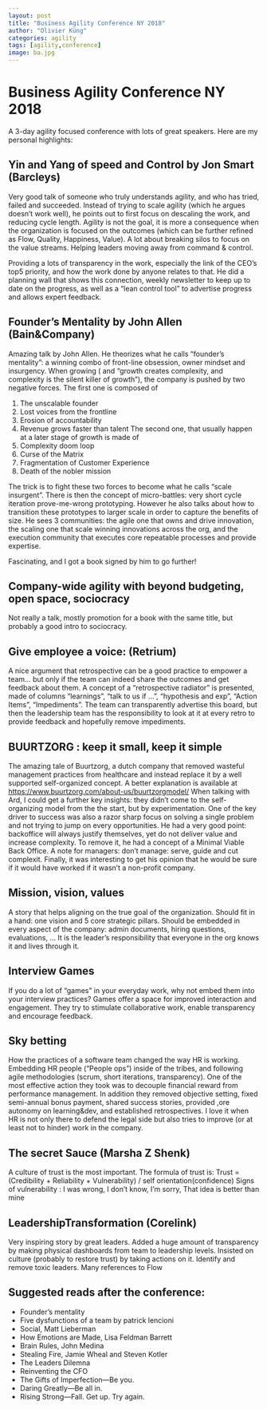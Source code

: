 ```yaml
---
layout: post
title: "Business Agility Conference NY 2018"
author: "Olivier Küng"
categories: agility
tags: [agility,conference]
image: ba.jpg
---
```


# Business Agility Conference NY 2018

A 3-day agility focused conference with lots of great speakers. Here are my personal 
highlights:

## Yin and Yang of speed and Control by Jon Smart (Barcleys)
Very good talk of someone who truly understands agility, and who has tried, failed and succeeded.
Instead of trying to scale agility (which he argues doesn’t work well), he points out to first focus on descaling the work, and reducing cycle length. Agility is not the goal, it is more a consequence when the organization is focused on the outcomes (which can be further refined as Flow, Quality, Happiness, Value). A lot about breaking silos to focus on the value streams. Helping leaders moving away from command & control.

Providing a lots of transparency in the work, especially the link of the CEO’s top5 priority, and how the work done by anyone relates to that. He did a planning wall that shows this connection, weekly newsletter to keep up to date on the progress, as well as a “lean control tool” to advertise progress and allows expert feedback.

## Founder’s Mentality by John Allen (Bain&Company)
Amazing talk by John Allen. He theorizes what he calls “founder’s mentality”: a winning combo of front-line obsession, owner mindset and insurgency. When growing ( and “growth creates complexity, and complexity is the silent killer of growth”), the company is pushed by two negative forces. 
The first one is composed of
1. The unscalable founder
2. Lost voices from the frontline
3. Erosion of accountability
4. Revenue grows faster than talent
The second one, that usually happen at a later stage of growth is made of
1. Complexity doom loop
2. Curse of the Matrix
3. Fragmentation of Customer Experience
4. Death of the nobler mission

The trick is to fight these two forces to become what he calls “scale insurgent”. There is then the concept of micro-battles: very short cycle iteration prove-me-wrong prototyping. However he also talks about how to transition these prototypes to larger scale in order to capture the benefits of size. He sees 3 communities: the agile one that owns and drive innovation, the scaling one that scale winning innovations across the org, and the execution community that executes core repeatable processes and provide expertise.


Fascinating, and I got a book signed by him to go further!

## Company-wide agility with beyond budgeting, open space, sociocracy
Not really a talk, mostly promotion for a book with the same title, but probably a good intro to sociocracy. 

## Give employee a voice: (Retrium)
A nice argument that retrospective can be a good practice to empower a team… but only if the team can indeed share the outcomes and get feedback about them. A concept of a “retrospective radiator” is presented, made of columns “learnings”, “talk to us if …”, “hypothesis and exp”, “Action Items”, “Impediments”. The team can transparently advertise this board, but then the leadership team has the responsibility to look at it at every retro to provide feedback and hopefully remove impediments.

## BUURTZORG : keep it small, keep it simple
The amazing tale of Buurtzorg, a dutch company that removed wasteful management practices from healthcare and instead replace it by a well supported self-organized concept. A better explanation is available at https://www.buurtzorg.com/about-us/buurtzorgmodel/
When talking with Ard, I could get a further key insights: they didn’t come to the self-organizing model from the the start, but by experimentation. One of the key driver to success was also a razor sharp focus on solving a single problem and not trying to jump on every opportunities. He had a very good point: backoffice will always justify themselves, yet do not deliver value and increase complexity. To remove it, he had a concept of a Minimal Viable Back Office. A note for managers: don’t manage: serve, guide and cut complexit. Finally, it was interesting to get his opinion that he would be sure if it would have worked if it wasn’t a non-profit company.


## Mission, vision, values
A story that helps aligning on the true goal of the organization. Should fit in a hand: one vision and 5 core strategic pillars. Should be embedded in every aspect of the company: admin documents, hiring questions, evaluations, … It is the leader’s responsibility that everyone in the org knows it and lives through it.

## Interview Games
If you do a lot of “games” in your everyday work, why not embed them into your interview practices? Games offer a space for improved interaction and engagement. They try to stimulate collaborative work, enable transparency and encourage feedback.

## Sky betting
How the practices of a software team changed the way HR is working. Embedding HR people (“People ops”) inside of the tribes, and following agile methodologies (scrum, short iterations, transparency). One of the most effective action they took was to decouple financial reward from performance management. In addition they removed objective setting, fixed semi-annual bonus payment, shared success stories, provided ,ore autonomy on learning&dev, and established retrospectives.
I love it when HR is not only there to defend the legal side but also tries to improve (or at least not to hinder) work in the company.

## The secret Sauce (Marsha Z Shenk)
A culture of trust is the most important. The formula of trust is:
Trust = (Credibility + Reliability + Vulnerability) / self orientation(confidence)
Signs of vulnerability : I was wrong, I don’t know, I’m sorry, That idea is better than mine

## LeadershipTransformation (Corelink)
Very inspiring story by great leaders. Added a huge amount of transparency by making physical dashboards from team to leadership levels. Insisted on culture (probably to restore trust) by taking actions on it. Identify and remove toxic leaders. Many references to Flow

## Suggested reads after the conference: 
* Founder’s mentality
* Five dysfunctions of a team by patrick lencioni
* Social, Matt Lieberman 
* How Emotions are Made, Lisa Feldman Barrett 
* Brain Rules, John Medina 
* Stealing Fire, Jamie Wheal and Steven Kotler
* The Leaders Dilemna
* Reinventing the CFO
* The Gifts of Imperfection—Be you.
* Daring Greatly—Be all in.
* Rising Strong—Fall. Get up. Try again.

